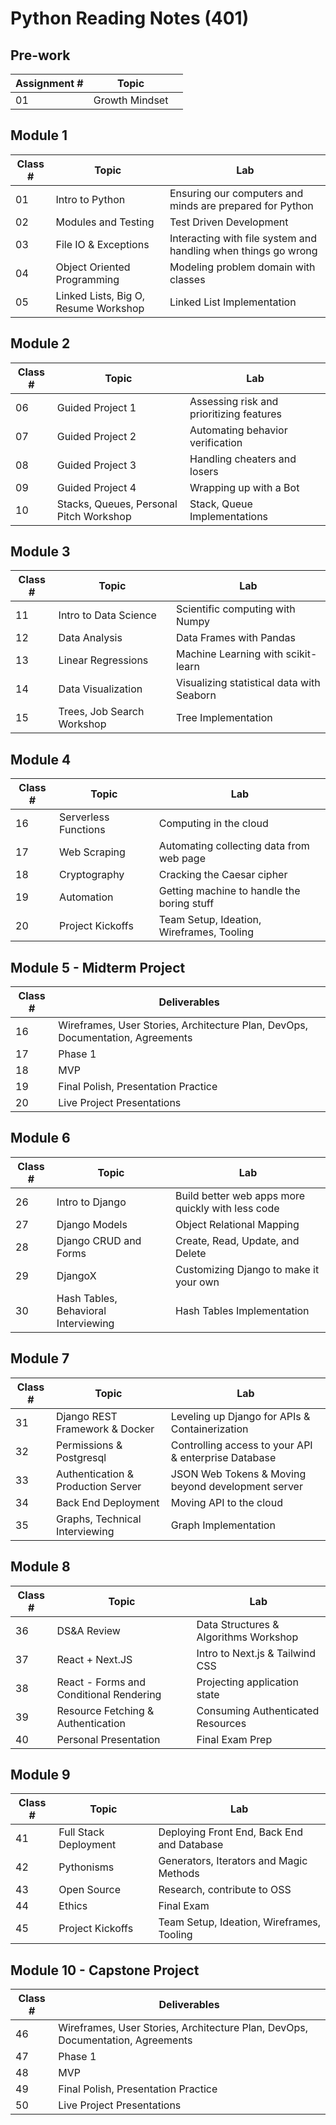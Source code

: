 # Python Reading Notes (401)

## Pre-work
| Assignment # | Topic                        |                                    |
|---------|------------------------------|------------------------------------------|
| 01      | Growth Mindset             | 

## Module 1
| Class # | Topic                        | Lab                                      |
|---------|------------------------------|------------------------------------------|
| 01      | Intro to Python              | Ensuring our computers and minds are prepared for Python |
| 02      | Modules and Testing          | Test Driven Development                  |
| 03      | File IO & Exceptions         | Interacting with file system and handling when things go wrong |
| 04      | Object Oriented Programming  | Modeling problem domain with classes     |
| 05      | Linked Lists, Big O, Resume Workshop | Linked List Implementation       |

## Module 2
| Class # | Topic                        | Lab                                      |
|---------|------------------------------|------------------------------------------|
| 06      | Guided Project 1             | Assessing risk and prioritizing features |
| 07      | Guided Project 2             | Automating behavior verification         |
| 08      | Guided Project 3             | Handling cheaters and losers             |
| 09      | Guided Project 4             | Wrapping up with a Bot                  |
| 10      | Stacks, Queues, Personal Pitch Workshop | Stack, Queue Implementations |

## Module 3
| Class # | Topic                        | Lab                                      |
|---------|------------------------------|------------------------------------------|
| 11      | Intro to Data Science        | Scientific computing with Numpy          |
| 12      | Data Analysis                | Data Frames with Pandas                  |
| 13      | Linear Regressions           | Machine Learning with scikit-learn       |
| 14      | Data Visualization           | Visualizing statistical data with Seaborn |
| 15      | Trees, Job Search Workshop   | Tree Implementation                      |

## Module 4
| Class # | Topic                        | Lab                                      |
|---------|------------------------------|------------------------------------------|
| 16      | Serverless Functions         | Computing in the cloud                   |
| 17      | Web Scraping                 | Automating collecting data from web page |
| 18      | Cryptography                 | Cracking the Caesar cipher               |
| 19      | Automation                   | Getting machine to handle the boring stuff |
| 20      | Project Kickoffs             | Team Setup, Ideation, Wireframes, Tooling |

## Module 5 - Midterm Project
| Class # | Deliverables                                   |
|---------|------------------------------------------------|
| 16      | Wireframes, User Stories, Architecture Plan, DevOps, Documentation, Agreements |
| 17      | Phase 1                                        |
| 18      | MVP                                            |
| 19      | Final Polish, Presentation Practice             |
| 20      | Live Project Presentations                      |

## Module 6
| Class # | Topic                        | Lab                                      |
|---------|------------------------------|------------------------------------------|
| 26      | Intro to Django              | Build better web apps more quickly with less code |
| 27      | Django Models                | Object Relational Mapping                |
| 28      | Django CRUD and Forms        | Create, Read, Update, and Delete         |
| 29      | DjangoX                      | Customizing Django to make it your own   |
| 30      | Hash Tables, Behavioral Interviewing | Hash Tables Implementation       |

## Module 7
| Class # | Topic                        | Lab                                      |
|---------|------------------------------|------------------------------------------|
| 31      | Django REST Framework & Docker | Leveling up Django for APIs & Containerization |
| 32      | Permissions & Postgresql     | Controlling access to your API & enterprise Database |
| 33      | Authentication & Production Server | JSON Web Tokens & Moving beyond development server |
| 34      | Back End Deployment          | Moving API to the cloud                  |
| 35      | Graphs, Technical Interviewing | Graph Implementation                    |

## Module 8
| Class # | Topic                        | Lab                                      |
|---------|------------------------------|------------------------------------------|
| 36      | DS&A Review                  | Data Structures & Algorithms Workshop    |
| 37      | React + Next.JS              | Intro to Next.js & Tailwind CSS          |
| 38      | React - Forms and Conditional Rendering | Projecting application state   |
| 39      | Resource Fetching & Authentication | Consuming Authenticated Resources |
| 40      | Personal Presentation        | Final Exam Prep                          |

## Module 9
| Class # | Topic                        | Lab                                      |
|---------|------------------------------|------------------------------------------|
| 41      | Full Stack Deployment        | Deploying Front End, Back End and Database |
| 42      | Pythonisms                   | Generators, Iterators and Magic Methods  |
| 43      | Open Source                  | Research, contribute to OSS              |
| 44      | Ethics                       | Final Exam                               |
| 45      | Project Kickoffs             | Team Setup, Ideation, Wireframes, Tooling |

## Module 10 - Capstone Project
| Class # | Deliverables                                   |
|---------|------------------------------------------------|
| 46      | Wireframes, User Stories, Architecture Plan, DevOps, Documentation, Agreements |
| 47      | Phase 1                                        |
| 48      | MVP                                            |
| 49      | Final Polish, Presentation Practice             |
| 50      | Live Project Presentations                      |
